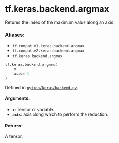 <div itemscope itemtype="http://developers.google.com/ReferenceObject">
<meta itemprop="name" content="tf.keras.backend.argmax" />
<meta itemprop="path" content="Stable" />
</div>

# tf.keras.backend.argmax

Returns the index of the maximum value along an axis.

### Aliases:

* `tf.compat.v1.keras.backend.argmax`
* `tf.compat.v2.keras.backend.argmax`
* `tf.keras.backend.argmax`

``` python
tf.keras.backend.argmax(
    x,
    axis=-1
)
```



Defined in [`python/keras/backend.py`](/code/stable/tensorflow/python/keras/backend.py).

<!-- Placeholder for "Used in" -->


#### Arguments:


* <b>`x`</b>: Tensor or variable.
* <b>`axis`</b>: axis along which to perform the reduction.


#### Returns:

A tensor.

